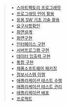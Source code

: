 > * [스마트팩토리 프로그래밍](https://github.com/hongmatthew/-/tree/master/1%20%EC%8A%A4%EB%A7%88%ED%8A%B8%ED%8C%A9%ED%86%A0%EB%A6%AC%20%ED%94%84%EB%A1%9C%EA%B7%B8%EB%9E%98%EB%B0%8D-%EC%9D%BC%EC%A7%80)
> * [프로그래밍 언어 활용](https://github.com/hongmatthew/-/tree/master/2%20%ED%94%84%EB%A1%9C%EA%B7%B8%EB%9E%98%EB%B0%8D%20%EC%96%B8%EC%96%B4%ED%99%9C%EC%9A%A9)
> * [응용 SW 기초 기술 활용]()
> * [요구사항확인](https://github.com/hongmatthew/-/tree/master/4%20%EC%9A%94%EA%B5%AC%EC%82%AC%ED%95%AD%ED%99%95%EC%9D%B8)
> * [화면설계](https://github.com/hongmatthew/-/tree/master/5%20%ED%99%94%EB%A9%B4%EC%84%A4%EA%B3%84)
> * [화면구현](https://github.com/hongmatthew/-/tree/master/6%20%ED%99%94%EB%A9%B4%EA%B5%AC%ED%98%84)
> * [인터페이스 구현](https://github.com/hongmatthew/-/tree/master/7%20%EC%9D%B8%ED%84%B0%ED%8E%98%EC%9D%B4%EC%8A%A4%20%EA%B5%AC%ED%98%84%20%20%20%20%EC%9B%90%EB%B3%B8/%EC%9D%B8%ED%84%B0%ED%8E%98%EC%9D%B4%EC%8A%A4%20%EA%B5%AC%ED%98%84%20%EB%8C%80%EC%8B%A0%20%EA%B0%9C%EC%9D%B8%ED%94%84%EB%A1%9C%EC%A0%9D%ED%8A%B8)
> * [서버프로그램 구현](https://github.com/hongmatthew/-/blob/master/8%20%EC%84%9C%EB%B2%84%ED%94%84%EB%A1%9C%EA%B7%B8%EB%9E%A8%20%EA%B5%AC%ED%98%84.zip)
> * [데이터 입출력 구현](https://github.com/hongmatthew/-/commit/e7ad860327624f0d9b2b39ad385b2a55ac250eaf)
> * [통합 구현]()
> * [제품소프트웨어 패키징]()
> * [정보시스템 이행]()
> * [애플리케이션 테스트 수행]()
> * [애플리케이션 테스트 관리]()
> * [애플리케이션 배포]()
> * [프로젝트]()
